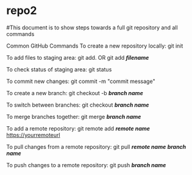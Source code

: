 # repo2

#This document is to show steps towards a full git repository and all commands

Common GitHub Commands
To create a new repository locally: 
git init

To add files to staging area: 
git add. OR git add ***filename***

To check status of staging area: 
git status

To commit new changes: 
git commit -m "commit message"

To create a new branch: 
git checkout -b ***branch name***

To switch between branches: 
git checkout ***branch name***

To merge branches together: 
git merge ***branch name***

To add a remote repository: git remote add ***remote name*** <https://yourremoteurl>

To pull changes from a remote repository: git pull ***remote name*** ***branch name***

To push changes to a remote repository: 
git push ***branch name***